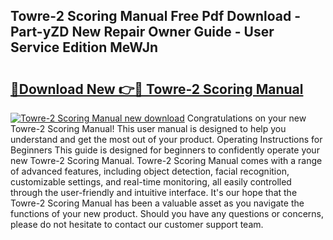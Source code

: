 ## Towre-2 Scoring Manual Free Pdf Download - Part-yZD New Repair Owner Guide - User Service Edition MeWJn

# <h2><a href="http://bc39097.oget.top/?id=Towre-2+Scoring+Manual">🔗Download New 👉🔴 Towre-2 Scoring Manual</a></h2>

[![Towre-2 Scoring Manual new download](https://i.imgur.com/5g1atiW.png)](http://bc39097.oget.top/?id=Towre-2+Scoring+Manual)
Congratulations on your new Towre-2 Scoring Manual! This user manual is designed to help you understand and get the most out of your product. Operating Instructions for Beginners This guide is designed for beginners to confidently operate your new Towre-2 Scoring Manual. Towre-2 Scoring Manual comes with a range of advanced features, including object detection, facial recognition, customizable settings, and real-time monitoring, all easily controlled through the user-friendly and intuitive interface. It's our hope that the Towre-2 Scoring Manual has been a valuable asset as you navigate the functions of your new product. Should you have any questions or concerns, please do not hesitate to contact our customer support team.
